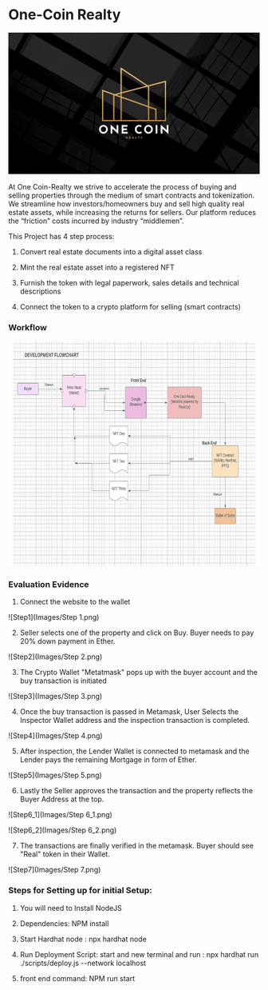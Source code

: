 # One-Coin Realty

![Logo](Images/Logo.png)

At One Coin-Realty we strive to accelerate the process of buying and selling properties through the medium of smart contracts and tokenization. We streamline how investors/homeowners buy and sell high quality real estate assets, while increasing  the returns for sellers.  Our platform reduces the “friction” costs incurred by industry “middlemen”.

This Project has 4 step process:

1. Convert real estate documents into a digital asset class 

2. Mint the real estate asset into a registered NFT

3. Furnish the token with legal paperwork, sales details and technical descriptions

4. Connect the token to a crypto platform for selling  (smart contracts)


### Workflow

![Workflow](Images/Workflow.png)

### Evaluation Evidence

1. Connect the website to the wallet

![Step1](Images/Step 1.png)

2. Seller selects one of the property and click on Buy. Buyer needs to pay 20% down payment in Ether.

![Step2](Images/Step 2.png)

3. The Crypto Wallet "Metatmask" pops up with the buyer account and the buy transaction is initiated

![Step3](Images/Step 3.png)

4. Once the buy transaction is passed in Metamask, User Selects the Inspector Wallet address and the inspection transaction is completed.

![Step4](Images/Step 4.png)

5. After inspection, the Lender Wallet is connected to metamask and the Lender pays the remaining Mortgage in form of Ether.

![Step5](Images/Step 5.png)

6. Lastly the Seller approves the transaction and the property reflects the Buyer Address at the top.

![Step6_1](Images/Step 6_1.png)

![Step6_2](Images/Step 6_2.png)


7. The transactions are finally verified in the metamask. Buyer should see "Real" token in their Wallet.

![Step7](Images/Step 7.png)




### Steps for Setting up for initial Setup:

1. You will need to Install NodeJS

2. Dependencies:  NPM install

3. Start Hardhat node : npx hardhat node

4. Run Deployment Script: start and new terminal and run : npx hardhat run ./scripts/deploy.js --network localhost

5. front end command:  NPM run start
